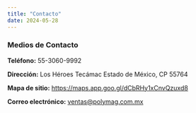 ```yaml
---
title: "Contacto"
date: 2024-05-28
---
```

### Medios de Contacto


**Teléfono:**	55-3060-9992

**Dirección:** Los Héroes Tecámac Estado de México, CP 55764

**Mapa de sitio:**	<a href="https://maps.app.goo.gl/dCbRHy1xCnvQzuxd8">https://maps.app.goo.gl/dCbRHy1xCnvQzuxd8</a>

**Correo electrónico:**	[ventas\@polymag.com.mx](mailto:ventas@polymag.com.mx)